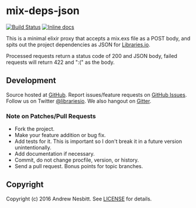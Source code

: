 # mix-deps-json

[![Build Status](https://travis-ci.org/librariesio/mix-deps-json.svg?branch=master)](https://travis-ci.org/librariesio/mix-deps-json)
[![Inline docs](http://inch-ci.org/github/librariesio/mix-deps-json.svg?branch=master)](http://inch-ci.org/github/librariesio/mix-deps-json)

This is a minimal elixir proxy that accepts a mix.exs file as a POST body, and spits out the project dependencies as JSON for [Libraries.io](https://libraries.io).

Processed requests return a status code of 200 and JSON body, failed requests will return 422 and ":(" as the body.

## Development

Source hosted at [GitHub](http://github.com/librariesio/mix-deps-json).
Report issues/feature requests on [GitHub Issues](http://github.com/librariesio/mix-deps-json/issues). Follow us on Twitter [@librariesio](https://twitter.com/librariesio). We also hangout on [Gitter](https://gitter.im/librariesio/support).

### Note on Patches/Pull Requests

 * Fork the project.
 * Make your feature addition or bug fix.
 * Add tests for it. This is important so I don't break it in a
   future version unintentionally.
 * Add documentation if necessary.
 * Commit, do not change procfile, version, or history.
 * Send a pull request. Bonus points for topic branches.

## Copyright

Copyright (c) 2016 Andrew Nesbitt. See [LICENSE](https://github.com/librariesio/mix-deps-json/blob/master/LICENSE) for details.
